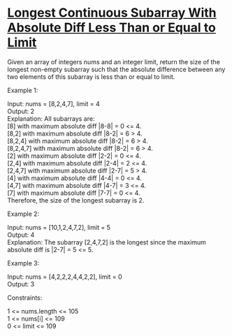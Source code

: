 # [Longest Continuous Subarray With Absolute Diff Less Than or Equal to Limit](https://leetcode.com/problems/longest-continuous-subarray-with-absolute-diff-less-than-or-equal-to-limit/)

Given an array of integers nums and an integer limit, return the size of the longest non-empty subarray such that the absolute difference between any two elements of this subarray is less than or equal to limit.  

Example 1:  

Input: nums = [8,2,4,7], limit = 4  
Output: 2   
Explanation: All subarrays are:   
[8] with maximum absolute diff |8-8| = 0 <= 4.  
[8,2] with maximum absolute diff |8-2| = 6 > 4.   
[8,2,4] with maximum absolute diff |8-2| = 6 > 4.  
[8,2,4,7] with maximum absolute diff |8-2| = 6 > 4.  
[2] with maximum absolute diff |2-2| = 0 <= 4.  
[2,4] with maximum absolute diff |2-4| = 2 <= 4.  
[2,4,7] with maximum absolute diff |2-7| = 5 > 4.  
[4] with maximum absolute diff |4-4| = 0 <= 4.    
[4,7] with maximum absolute diff |4-7| = 3 <= 4.   
[7] with maximum absolute diff |7-7| = 0 <= 4.   
Therefore, the size of the longest subarray is 2.  

Example 2:  

Input: nums = [10,1,2,4,7,2], limit = 5  
Output: 4   
Explanation: The subarray [2,4,7,2] is the longest since the maximum absolute diff is |2-7| = 5 <= 5.  

Example 3:  

Input: nums = [4,2,2,2,4,4,2,2], limit = 0  
Output: 3  

Constraints:  

1 <= nums.length <= 105  
1 <= nums[i] <= 109    
0 <= limit <= 109   